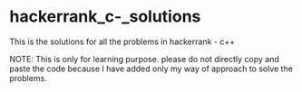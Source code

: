 # hackerrank_c-_solutions


This is the solutions for all the problems in hackerrank - c++

NOTE: This is only for learning purpose. 
please do not directly copy and paste the code because I have added only my way of approach to solve the problems.

